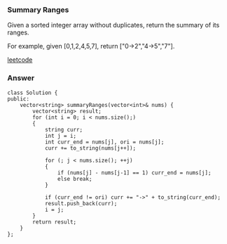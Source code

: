 ### Summary Ranges
Given a sorted integer array without duplicates, return the summary of its ranges.

For example, given [0,1,2,4,5,7], return ["0->2","4->5","7"].

[leetcode](https://leetcode.com/problems/summary-ranges/description/)

### Answer 

	class Solution {
	public:
	    vector<string> summaryRanges(vector<int>& nums) {
	        vector<string> result;
	        for (int i = 0; i < nums.size();)
	        {
	            string curr;
	            int j = i;
	            int curr_end = nums[j], ori = nums[j];
	            curr += to_string(nums[j++]);
	            
	            for (; j < nums.size(); ++j)
	            {
	                if (nums[j] - nums[j-1] == 1) curr_end = nums[j];
	                else break;
	            }
	            
	            if (curr_end != ori) curr += "->" + to_string(curr_end);
	            result.push_back(curr);
	            i = j;
	        }
	        return result;
	    }
	};